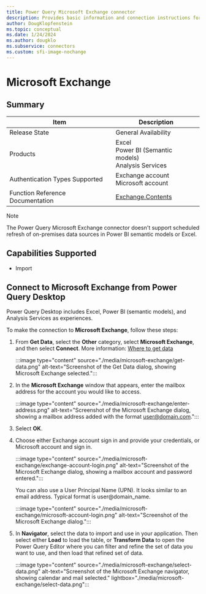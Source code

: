 ```yaml
---
title: Power Query Microsoft Exchange connector
description: Provides basic information and connection instructions for the Microsoft Exchange connector
author: DougKlopfenstein
ms.topic: conceptual
ms.date: 1/24/2024
ms.author: dougklo
ms.subservice: connectors
ms.custom: sfi-image-nochange
---
```


# Microsoft Exchange

## Summary

| Item | Description |
| ------- | ---------- |
| Release State | General Availability |
| Products | Excel <br/> Power BI (Semantic models)<br/> Analysis Services |
| Authentication Types Supported | Exchange account<br/>Microsoft account |
| Function Reference Documentation | [Exchange.Contents](/powerquery-m/exchange-contents) |

> [!NOTE]
> The Power Query Microsoft Exchange connector doesn't support scheduled refresh of on-premises data sources in Power BI semantic models or Excel.

## Capabilities Supported

- Import

## Connect to Microsoft Exchange from Power Query Desktop

Power Query Desktop includes Excel, Power BI (semantic models), and Analysis Services as experiences.

To make the connection to **Microsoft Exchange**, follow these steps:

1. From **Get Data**, select the **Other** category, select **Microsoft Exchange**, and then select **Connect**. More information: [Where to get data](../where-to-get-data.md)

   :::image type="content" source="./media/microsoft-exchange/get-data.png" alt-text="Screenshot of the Get Data dialog, showing Microsoft Exchange selected.":::

1. In the **Microsoft Exchange** window that appears, enter the mailbox address for the account you would like to access.

   :::image type="content" source="./media/microsoft-exchange/enter-address.png" alt-text="Screenshot of the Microsoft Exchange dialog, showing a mailbox address added with the format user@domain.com.":::

1. Select **OK**.

1. Choose either Exchange account sign in and provide your credentials, or Microsoft account and sign in.

   :::image type="content" source="./media/microsoft-exchange/exchange-account-login.png" alt-text="Screenshot of the Microsoft Exchange dialog, showing a mailbox account and password entered.":::

   You can also use a User Principal Name (UPN). It looks similar to an email address. Typical format is user@domain_name.

   :::image type="content" source="./media/microsoft-exchange/microsoft-account-login.png" alt-text="Screenshot of the Microsoft Exchange dialog.":::

1. In **Navigator**, select the data to import and use in your application. Then select either **Load** to load the table, or **Transform Data** to open the Power Query Editor where you can filter and refine the set of data you want to use, and then load that refined set of data.

   :::image type="content" source="./media/microsoft-exchange/select-data.png" alt-text="Screenshot of the Microsoft Exchange navigator, showing calendar and mail selected." lightbox="./media/microsoft-exchange/select-data.png":::
